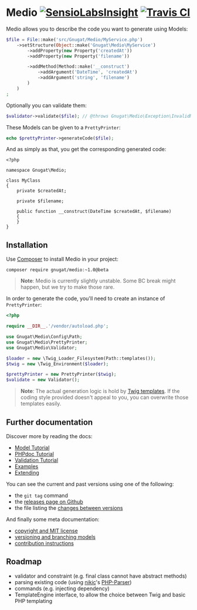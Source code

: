 # Medio [![SensioLabsInsight](https://insight.sensiolabs.com/projects/87bf291f-affa-4383-b281-c0dc5aa7d592/mini.png)](https://insight.sensiolabs.com/projects/87bf291f-affa-4383-b281-c0dc5aa7d592) [![Travis CI](https://travis-ci.org/gnugat/medio.png)](https://travis-ci.org/gnugat/medio)

Medio allows you to describe the code you want to generate using Models:

```php
$file = File::make('src/Gnugat/Medio/MyService.php')
    ->setStructure(Object::make('Gnugat\Medio\MyService')
        ->addProperty(new Property('createdAt'))
        ->addProperty(new Property('filename'))

        ->addMethod(Method::make('__construct')
            ->addArgument('DateTime', 'createdAt')
            ->addArgument('string', 'filename')
        )
    )
;
```

Optionally you can validate them:

```php
$validator->validate($file); // @throws Gnugat\Medio\Exception\InvalidModelException
```

These Models can be given to a `PrettyPrinter`:

```php
echo $prettyPrinter->generateCode($file);
```

And as simply as that, you get the corresponding generated code:

```
<?php

namespace Gnugat\Medio;

class MyClass
{
    private $createdAt;

    private $filename;

    public function __construct(DateTime $createdAt, $filename)
    {
    }
}
```

## Installation

Use [Composer](https://getcomposer.org/download) to install Medio in your project:

    composer require gnugat/medio:~1.0@beta

> **Note**: Medio is currently slightly unstable. Some BC break might happen, but we try to make those rare.

In order to generate the code, you'll need to create an instance of `PrettyPrinter`:

```php
<?php

require __DIR__.'/vendor/autoload.php';

use Gnugat\Medio\Config\Path;
use Gnugat\Medio\PrettyPrinter;
use Gnugat\Medio\Validator;

$loader = new \Twig_Loader_Filesystem(Path::templates());
$twig = new \Twig_Environment($loader);

$prettyPrinter = new PrettyPrinter($twig);
$validate = new Validator();
```

> **Note**: The actual generation logic is hold by [Twig templates](http://twig.sensiolabs.org/).
> If the coding style provided doesn't appeal to you, you can overwrite those templates easily.

## Further documentation

Discover more by reading the docs:

* [Model Tutorial](doc/01-model-tutorial.md)
* [PHPdoc Tutorial](doc/02-phpdoc-tutorial.md)
* [Validation Tutorial](doc/03-validation-tutorial.md)
* [Examples](doc/04-examples.md)
* [Extending](doc/05-extending.md)

You can see the current and past versions using one of the following:

* the `git tag` command
* the [releases page on Github](https://github.com/gnugat/medio/releases)
* the file listing the [changes between versions](CHANGELOG.md)

And finally some meta documentation:

* [copyright and MIT license](LICENSE)
* [versioning and branching models](VERSIONING.md)
* [contribution instructions](CONTRIBUTING.md)

## Roadmap

* validator and constraint (e.g. final class cannot have abstract methods)
* parsing existing code (using [nikic](http://nikic.github.io/aboutMe.html)'s [PHP-Parser](https://github.com/nikic/PHP-Parser))
* commands (e.g. injecting dependency)
* TemplateEngine interface, to allow the choice between Twig and basic PHP templating
